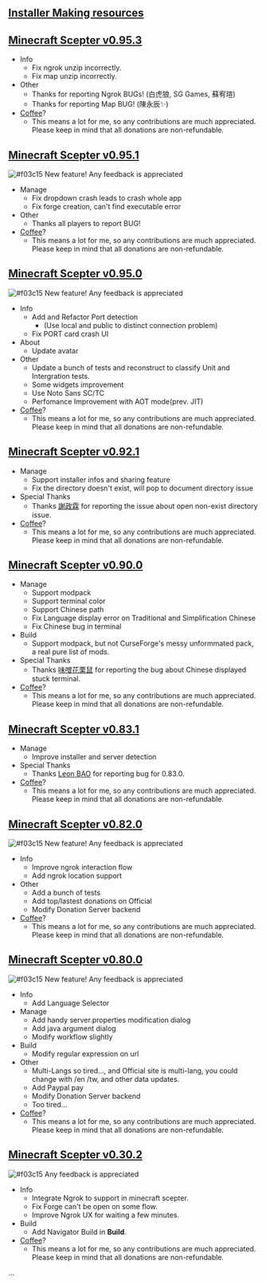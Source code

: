 [Installer Making resources](https://drive.google.com/open?id=1fjVOSpLl6JvrPHPLkFzHDUCmxA5aSnbO)
---
## [Minecraft Scepter v0.95.3](https://github.com/MinecraftScepter/MinecraftScepterVersioner/releases/download/0.95.3/minecraft_scepter.zip) ##

* Info
    - Fix ngrok unzip incorrectly.
    - Fix map unzip incorrectly.
* Other
    - Thanks for reporting Ngrok BUGs! (白虎狼, SG Games, 蘇宥瑄)
    - Thanks for reporting Map BUG! (陳永辰✨)
* [Coffee](http://bit.ly/minecraftscepterdonation_en)?
    -  This means a lot for me, so any contributions are much appreciated. Please keep in mind that all donations are non-refundable.


## [Minecraft Scepter v0.95.1](https://github.com/MinecraftScepter/MinecraftScepterVersioner/releases/download/0.95.1/minecraft_scepter.zip) ##
![#f03c15](https://placehold.it/15/f03c15/000000?text=+) New feature! Any feedback is appreciated

* Manage
    - Fix dropdown crash leads to crash whole app 
    - Fix forge creation, can't find executable error
* Other
    - Thanks all players to report BUG!
* [Coffee](http://bit.ly/minecraftscepterdonation_en)?
    -  This means a lot for me, so any contributions are much appreciated. Please keep in mind that all donations are non-refundable.

## [Minecraft Scepter v0.95.0](https://github.com/MinecraftScepter/MinecraftScepterVersioner/releases/download/0.95.0/minecraft_scepter.zip) ##
![#f03c15](https://placehold.it/15/f03c15/000000?text=+) New feature! Any feedback is appreciated

* Info
    - Add and Refactor Port detection
      * (Use local and public to distinct connection problem)
    - Fix PORT card crash UI
* About
    - Update avatar
* Other
    - Update a bunch of tests and reconstruct to classify Unit and Intergration tests.
    - Some widgets improvement
    - Use Noto Sans SC/TC
    - Perfomance Improvement with AOT mode(prev. JIT)
* [Coffee](http://bit.ly/minecraftscepterdonation_en)?
    -  This means a lot for me, so any contributions are much appreciated. Please keep in mind that all donations are non-refundable.

## [Minecraft Scepter v0.92.1](https://github.com/Tokenyet/MinecraftScepterVersioner/releases/download/0.92.1/minecraft_scepter.zip) ##
* Manage
    -  Support installer infos and sharing feature
    -  Fix the directory doesn't exist, will pop to document directory issue
* Special Thanks
    -  Thanks [謝政霖](https://www.youtube.com/channel/UCKtRUd9iFrsVBFaK-KaeGWg) for reporting the issue about open non-exist directory issue.
* [Coffee](http://bit.ly/minecraftscepterdonation_en)?
    -  This means a lot for me, so any contributions are much appreciated. Please keep in mind that all donations are non-refundable.
    
## [Minecraft Scepter v0.90.0](https://github.com/Tokenyet/MinecraftScepterVersioner/releases/download/0.90.0/minecraft_scepter.zip) ##
* Manage
    -  Support modpack
    -  Support terminal color
    -  Support Chinese path
    -  Fix Language display error on Traditional and Simplification Chinese
    -  Fix Chinese bug in terminal
* Build
    -  Support modpack, but not CurseForge's messy unformmated pack, a real pure list of mods.
* Special Thanks
    -  Thanks [味噌花栗鼠](https://www.youtube.com/channel/UCCZSS6L8dRXqpWiMc-q7YpQ) for reporting the bug about Chinese displayed stuck terminal.
* [Coffee](http://bit.ly/minecraftscepterdonation_en)?
    -  This means a lot for me, so any contributions are much appreciated. Please keep in mind that all donations are non-refundable.
    
## [Minecraft Scepter v0.83.1](https://github.com/Tokenyet/MinecraftScepterVersioner/releases/download/0.83.1/minecraft_scepter.zip) ##
* Manage
    -  Improve installer and server detection
* Special Thanks
    -  Thanks [Leon BAO](https://www.youtube.com/channel/UCtAwjhyiguuXSK39jye3lUg) for reporting bug for 0.83.0.
* [Coffee](http://bit.ly/minecraftscepterdonation_en)?
    -  This means a lot for me, so any contributions are much appreciated. Please keep in mind that all donations are non-refundable.
    
## [Minecraft Scepter v0.82.0](https://github.com/Tokenyet/MinecraftScepterVersioner/releases/download/0.82.0/minecraft_scepter.zip) ##
![#f03c15](https://placehold.it/15/f03c15/000000?text=+) New feature! Any feedback is appreciated

* Info
    -  Improve ngrok interaction flow
    -  Add ngrok location support
* Other
    -  Add a bunch of tests
    -  Add top/lastest donations on Official
    -  Modify Donation Server backend
* [Coffee](http://bit.ly/minecraftscepterdonation_en)?
    -  This means a lot for me, so any contributions are much appreciated. Please keep in mind that all donations are non-refundable.

## [Minecraft Scepter v0.80.0](https://github.com/Tokenyet/MinecraftScepterVersioner/releases/download/0.80.0/minecraft_scepter.zip) ##
![#f03c15](https://placehold.it/15/f03c15/000000?text=+) New feature! Any feedback is appreciated

* Info
    -  Add Language Selector
* Manage
    -  Add handy server.properties modification dialog
    -  Add java argument dialog
    -  Modify workflow slightly 
* Build
    -  Modify regular expression on url
* Other
    -  Multi-Langs so tired..., and Official site is multi-lang, you could change with /en /tw, and other data updates.
    -  Add Paypal pay
    -  Modify Donation Server backend
    -  Too tired...
* [Coffee](http://bit.ly/minecraftscepterdonation_en)?
    -  This means a lot for me, so any contributions are much appreciated. Please keep in mind that all donations are non-refundable.

## [Minecraft Scepter v0.30.2](https://github.com/Tokenyet/MinecraftScepterVersioner/releases/download/0.30.2/minecraft_scepter.zip) ##
![#f03c15](https://placehold.it/15/f03c15/000000?text=+) Any feedback is appreciated

* Info
    -  Integrate Ngrok to support in minecraft scepter.
    -  Fix Forge can't be open on some flow.
    -  Improve Ngrok UX for waiting a few minutes.
* Build
    -  Add Navigator Build in **Build**.
* [Coffee](http://bit.ly/minecraftscepterdonation_en)?
    -  This means a lot for me, so any contributions are much appreciated. Please keep in mind that all donations are non-refundable.

...